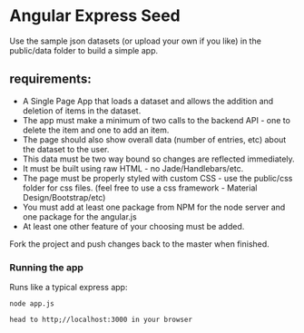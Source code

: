 # Angular Express Seed

 Use the sample json datasets (or upload your own if you like) in the public/data folder to build a simple app.
  
## requirements:
  - A Single Page App that loads a dataset and allows the addition and deletion of items in the dataset.
  - The app must make a minimum of two calls to the backend API - one to delete the item and one to add an item.
  - The page should also show overall data (number of entries, etc) about the dataset to the user.
  - This data must be two way bound so changes are reflected immediately.
  - It must be built using raw HTML - no Jade/Handlebars/etc.
  - The page must be properly styled with custom CSS - use the public/css folder for css files. (feel free to use a css framework - Material Design/Bootstrap/etc)
  - You must add at least one package from NPM for the node server and one package for the angular.js
  - At least one other feature of your choosing must be added. 
  
  Fork the project and push changes back to the master when finished. 

### Running the app

Runs like a typical express app:

    node app.js
    
    head to http;//localhost:3000 in your browser


